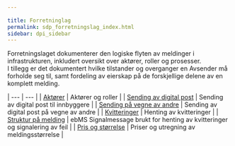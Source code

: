 ```yaml
---
 
title: Forretninglag  
permalink: sdp_forretningslag_index.html
sidebar: dpi_sidebar
---
```


Forretningslaget dokumenterer den logiske flyten av meldinger i
infrastrukturen, inkludert oversikt over aktører, roller og prosesser.  
I tillegg er det dokumentert hvilke tilstander og overganger en Avsender
må forholde seg til, samt fordeling av eierskap på de forskjellige
delene av en komplett melding.

| --- | --- |
| [Aktører](https://difi.github.io/felleslosninger/sdp_aktorer.html)                                   | Aktører og roller                                                           |
| [Sending av digital post](forretningsprosess.md)        | Sending av digital post til innbyggere                                      |
| [Sending på vegne av andre](send_paa_vegne_av_andre.md) | Sending av digital post på vegne av andre                                   |
| [Kvitteringer](forretningsprosess_kvittering.md)        | Henting av kvitteringer                                                     |
| [Struktur på melding](meldingsformat.md)                | ebMS Signalmessage brukt for henting av kvitteringer og signalering av feil |
| [Pris og størrelse](meldingsstorrelse.md)               | Priser og utregning av meldingsstørrelse                                    |
